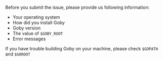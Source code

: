 Before you submit the issue, please provide us following information:

- Your operating system
- How did you install Goby
- Goby version
- The value of `$GOBY_ROOT`
- Error messages

If you have trouble building Goby on your machine, please check `$GOPATH` and `$GOROOT`

